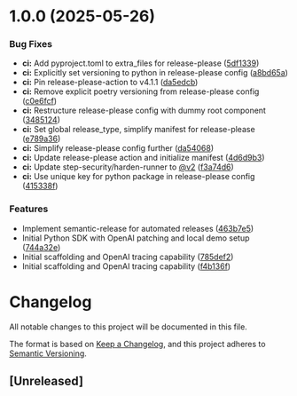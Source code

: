 # 1.0.0 (2025-05-26)


### Bug Fixes

* **ci:** Add pyproject.toml to extra_files for release-please ([5df1339](https://github.com/captaindpt/aep-otel/commit/5df133954ee4b7630cf9cb2d40da69ea0d85cb2b))
* **ci:** Explicitly set versioning to python in release-please config ([a8bd65a](https://github.com/captaindpt/aep-otel/commit/a8bd65af88b1a4861f9eac49042978c8befdb142))
* **ci:** Pin release-please-action to v4.1.1 ([da5edcb](https://github.com/captaindpt/aep-otel/commit/da5edcb2e76b6ccf567eb10789da2f8990947b1b))
* **ci:** Remove explicit poetry versioning from release-please config ([c0e6fcf](https://github.com/captaindpt/aep-otel/commit/c0e6fcf223072ed95ed92e1c04975a062a56ced0))
* **ci:** Restructure release-please config with dummy root component ([3485124](https://github.com/captaindpt/aep-otel/commit/3485124b15dabbfbd8aea26036048d2486e69e7d))
* **ci:** Set global release_type, simplify manifest for release-please ([e789a36](https://github.com/captaindpt/aep-otel/commit/e789a3652a58afeca44224984d3ddb7e3c901e21))
* **ci:** Simplify release-please config further ([da54068](https://github.com/captaindpt/aep-otel/commit/da54068730da573ba055ebf08b712b39314e87b6))
* **ci:** Update release-please action and initialize manifest ([4d6d9b3](https://github.com/captaindpt/aep-otel/commit/4d6d9b3a4fde92cf1e0a825d4517430f343dc376))
* **ci:** Update step-security/harden-runner to [@v2](https://github.com/v2) ([f3a74d6](https://github.com/captaindpt/aep-otel/commit/f3a74d6bb6c34e6625f5129f8402a0bb2889991f))
* **ci:** Use unique key for python package in release-please config ([415338f](https://github.com/captaindpt/aep-otel/commit/415338fea63e05d10a53a73ca97a7bb53ba90b54))


### Features

* Implement semantic-release for automated releases ([463b7e5](https://github.com/captaindpt/aep-otel/commit/463b7e50347bf239333e81226289cbd2c2953bd4))
* Initial Python SDK with OpenAI patching and local demo setup ([744a32e](https://github.com/captaindpt/aep-otel/commit/744a32e69137bfa34665d9ffc4be3a3d4d2765a1))
* Initial scaffolding and OpenAI tracing capability ([785def2](https://github.com/captaindpt/aep-otel/commit/785def2f16423c3e26bdd527d732a41edb812e4d))
* Initial scaffolding and OpenAI tracing capability ([f4b136f](https://github.com/captaindpt/aep-otel/commit/f4b136f67c2f869e91e9594d36e925810a6e08e0))

# Changelog

All notable changes to this project will be documented in this file.

The format is based on [Keep a Changelog](https://keepachangelog.com/en/1.0.0/),
and this project adheres to [Semantic Versioning](https://semver.org/spec/v2.0.0.html).

## [Unreleased]
